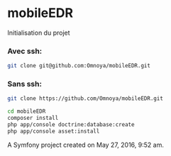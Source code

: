 mobileEDR
=========

Initialisation du projet

### Avec ssh: 
```bash
git clone git@github.com:Omnoya/mobileEDR.git
```

### Sans ssh: 
```bash
git clone https://github.com/Omnoya/mobileEDR.git
```

```bash
cd mobileEDR
composer install
php app/console doctrine:database:create
php app/console asset:install
```


A Symfony project created on May 27, 2016, 9:52 am.
